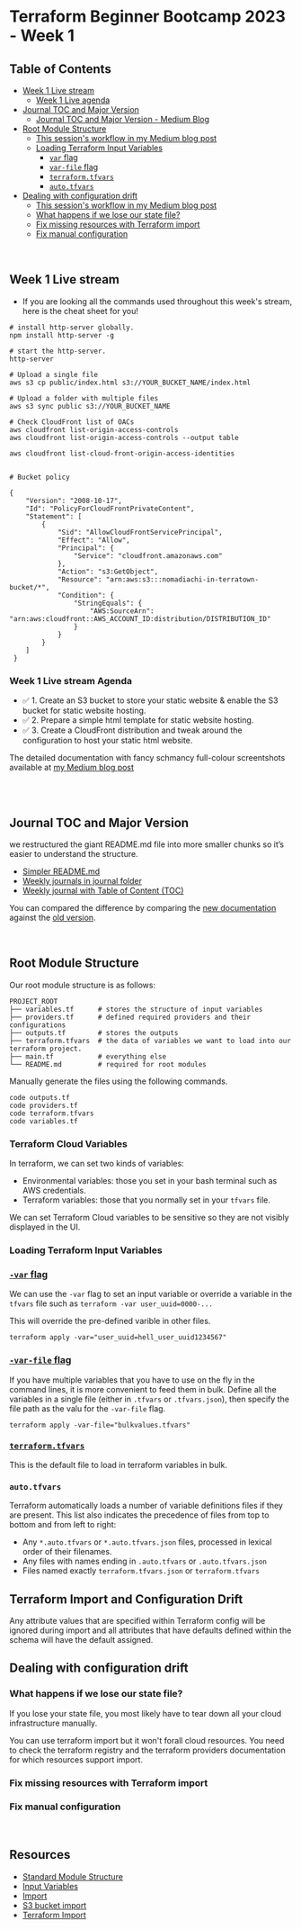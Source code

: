 # Terraform Beginner Bootcamp 2023 - Week 1

## Table of Contents

- [Week 1 Live stream](#week-1-live-stream)
  - [Week 1 Live agenda](#week-1-live-stream-agenda)
- [Journal TOC and Major Version](#journal-toc-and-major-version)
  - [Journal TOC and Major Version - Medium Blog](https://medium.com/@gwenleigh/terraform-cloud-project-bootcamp-with-andrew-brown-journal-toc-and-major-version-for-good-33a9084a3d47)
- [Root Module Structure](#root-module-structure)
  - [This session's workflow in my Medium blog post](https://medium.com/@gwenleigh/terraform-cloud-project-bootcamp-with-andrew-brown-restructure-root-module-6513ebbbf61a)
  - [Loading Terraform Input Variables](#loading-terraform-input-variables)
    - [`var` flag](#var-flag)
    - [`var-file` flag](#var-file-flag)
    - [`terraform.tfvars`](#terraformtfvars)
    - [`auto.tfvars`](#autotfvars)
- [Dealing with configuration drift](#dealing-with-configuration-drift)
  - [This session's workflow in my Medium blog post]()
  - [What happens if we lose our state file?](#what-happens-if-we-lose-our-state-file)
  - [Fix missing resources with Terraform import](#fix-missing-resources-with-terraform-import)
  - [Fix manual configuration](#fix-manual-configuration)


<br>

## Week 1 Live stream

- If you are looking all the commands used throughout this week's stream, here is the cheat sheet for you!

```
# install http-server globally.
npm install http-server -g

# start the http-server.
http-server 

# Upload a single file
aws s3 cp public/index.html s3://YOUR_BUCKET_NAME/index.html

# Upload a folder with multiple files
aws s3 sync public s3://YOUR_BUCKET_NAME

# Check CloudFront list of OACs 
aws cloudfront list-origin-access-controls
aws cloudfront list-origin-access-controls --output table

aws cloudfront list-cloud-front-origin-access-identities


# Bucket policy

{
    "Version": "2008-10-17",
    "Id": "PolicyForCloudFrontPrivateContent",
    "Statement": [
        {
            "Sid": "AllowCloudFrontServicePrincipal",
            "Effect": "Allow",
            "Principal": {
                "Service": "cloudfront.amazonaws.com"
            },
            "Action": "s3:GetObject",
            "Resource": "arn:aws:s3:::nomadiachi-in-terratown-bucket/*",
            "Condition": {
                "StringEquals": {
                    "AWS:SourceArn": "arn:aws:cloudfront::AWS_ACCOUNT_ID:distribution/DISTRIBUTION_ID"
                }
            }
        }
    ]
 }
```

### Week 1 Live stream Agenda

- ✅ 1. Create an S3 bucket to store your static website & enable the S3 bucket for static website hosting.
- ✅ 2. Prepare a simple html template for static website hosting.
- ✅ 3. Create a CloudFront distribution and tweak around the configuration to host your static html website.

The detailed documentation with fancy schmancy full-colour screentshots available at [my Medium blog post](https://medium.com/@gwenleigh/terraform-cloud-project-bootcamp-with-andrew-brown-week-1-live-streaming-d22e2c6ef5e)

<br>

<br>

## Journal TOC and Major Version

we restructured the giant README.md file into more smaller chunks so it’s easier to understand the structure.

- [Simpler README.md](https://github.com/mariachiinajar/terraform-beginner-bootcamp-2023/tree/19-create-toc-readme)
- [Weekly journals in journal folder](https://github.com/mariachiinajar/terraform-beginner-bootcamp-2023/tree/main/journal)
- [Weekly journal with Table of Content (TOC)](https://github.com/mariachiinajar/terraform-beginner-bootcamp-2023/blob/main/journal/week0.md)

You can compared the difference by comparing the [new documentation](https://github.com/mariachiinajar/terraform-beginner-bootcamp-2023/tree/19-create-toc-readme) against the [old version](https://github.com/mariachiinajar/terraform-beginner-bootcamp-2023/tree/18-week-1-livestream-cloudfront-s3-static-website-hosting).

<br>

## Root Module Structure

Our root module structure is as follows:

```
PROJECT_ROOT
├── variables.tf      # stores the structure of input variables
├── providers.tf      # defined required providers and their configurations
├── outputs.tf        # stores the outputs
├── terraform.tfvars  # the data of variables we want to load into our terraform project.
├── main.tf           # everything else
└── README.md         # required for root modules
```

Manually generate the files using the following commands. 

```
code outputs.tf
code providers.tf
code terraform.tfvars
code variables.tf
```

### Terraform Cloud Variables

In terraform, we can set two kinds of variables:
- Environmental variables: those you set in your bash terminal such as AWS credentials.
- Terraform variables: those that you normally set in your `tfvars` file. 

We can set Terraform Cloud variables to be sensitive so they are not visibly displayed in the UI. 

### Loading Terraform Input Variables

### [`-var` flag](https://developer.hashicorp.com/terraform/language/values/variables#variables-on-the-command-line)

We can use the `-var` flag to set an input variable or override a variable in the `tfvars` file such as `terraform -var user_uuid=0000-...`  

This will override the pre-defined varible in other files. 

```
terraform apply -var="user_uuid=hell_user_uuid1234567"
```

### [`-var-file` flag](https://developer.hashicorp.com/terraform/language/values/variables#variable-definitions-tfvars-files)

If you have multiple variables that you have to use on the fly in the command lines, it is more convenient to feed them in bulk. Define all the variables in a single file (either in `.tfvars` or `.tfvars.json`), then specify the file path as the valu for the `-var-file` flag.

```
terraform apply -var-file="bulkvalues.tfvars"
```

### [`terraform.tfvars`](https://developer.hashicorp.com/terraform/language/values/variables#variable-definitions-tfvars-files)

This is the default file to load in terraform variables in bulk.

### `auto.tfvars`

Terraform automatically loads a number of variable definitions files if they are present. This list also indicates the precedence of files from top to bottom and from left to right: 

- Any `*.auto.tfvars` or `*.auto.tfvars.json` files, processed in lexical order of their filenames.
- Any files with names ending in `.auto.tfvars` or `.auto.tfvars.json`
- Files named exactly `terraform.tfvars.json` or `terraform.tfvars`

## Terraform Import and Configuration Drift

Any attribute values that are specified within Terraform config will be ignored during import and all attributes that have defaults defined within the schema will have the default assigned.

## Dealing with configuration drift

### What happens if we lose our state file? 

If you lose your state file, you most likely have to tear down all your cloud infrastructure manually. 

You can use terraform import but it won't forall cloud resources. You need to check the terraform registry and the terraform providers documentation for which resources support import.  

### Fix missing resources with Terraform import

### Fix manual configuration

<br>

## Resources 
- [Standard Module Structure](https://developer.hashicorp.com/terraform/language/modules/develop/structure)
- [Input Variables](https://developer.hashicorp.com/terraform/language/values/variables)
- [Import](https://developer.hashicorp.com/terraform/cli/import)
- [S3 bucket import](registry.terraform.io/providers/hashicorp/aws/latest/docs/resources/s3_bucket#import)
- [Terraform Import](registry.terraform.io/providers/hashicorp/random/latest/docs/resources/string#import)